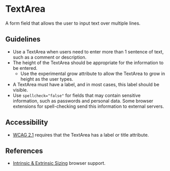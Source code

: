 # TextArea

A form field that allows the user to input text over multiple lines.

## Guidelines

- Use a TextArea when users need to enter more than 1 sentence of text, such as a comment or description.
- The height of the TextArea should be appropriate for the information to be entered.
  - Use the experimental grow attribute to allow the TextArea to grow in height as the user types.
- A TextArea must have a label, and in most cases, this label should be visible.
- Use `spellcheck="false"` for fields that may contain sensitive information, such as passwords and personal data.
  Some browser extensions for spell-checking send this information to external servers.

## Accessibility

- [WCAG 2.1](https://www.w3.org/WAI/WCAG21/Techniques/html/H91.html) requires that the TextArea has a label or title attribute.

## References

- [Intrinsic & Extrinsic Sizing](https://caniuse.com/?search=form-sizing%3A%20content) browser support.

